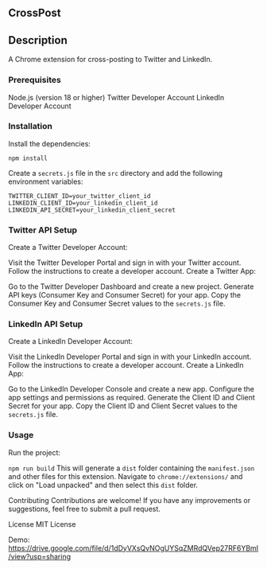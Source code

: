 ## CrossPost

## Description

A Chrome extension for cross-posting to Twitter and LinkedIn.

### Prerequisites

Node.js (version 18 or higher)
Twitter Developer Account
LinkedIn Developer Account

### Installation

Install the dependencies:

`npm install`

Create a `secrets.js` file in the `src` directory and add the following environment variables:

```
TWITTER_CLIENT_ID=your_twitter_client_id
LINKEDIN_CLIENT_ID=your_linkedin_client_id
LINKEDIN_API_SECRET=your_linkedin_client_secret
```

### Twitter API Setup
Create a Twitter Developer Account:

Visit the Twitter Developer Portal and sign in with your Twitter account.
Follow the instructions to create a developer account.
Create a Twitter App:

Go to the Twitter Developer Dashboard and create a new project.
Generate API keys (Consumer Key and Consumer Secret) for your app.
Copy the Consumer Key and Consumer Secret values to the `secrets.js` file.

### LinkedIn API Setup

Create a LinkedIn Developer Account:

Visit the LinkedIn Developer Portal and sign in with your LinkedIn account.
Follow the instructions to create a developer account.
Create a LinkedIn App:

Go to the LinkedIn Developer Console and create a new app.
Configure the app settings and permissions as required.
Generate the Client ID and Client Secret for your app.
Copy the Client ID and Client Secret values to the `secrets.js` file.

### Usage

Run the project:


`npm run build`
This will generate a `dist` folder containing the `manifest.json` and other files for this extension. Navigate to `chrome://extensions/` and click on "Load unpacked" and then select this `dist` folder.

Contributing
Contributions are welcome! If you have any improvements or suggestions, feel free to submit a pull request.

License
MIT License

Demo: https://drive.google.com/file/d/1dDyVXsQvNOgUYSqZMRdQVep27RF6YBmI/view?usp=sharing 
